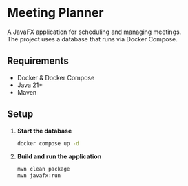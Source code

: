 # Meeting Planner

A JavaFX application for scheduling and managing meetings.  
The project uses a database that runs via Docker Compose.

## Requirements
- Docker & Docker Compose
- Java 21+
- Maven

## Setup

1. **Start the database**
   ```bash
   docker compose up -d

2. **Build and run the application**
    ```bash
    mvn clean package
    mvn javafx:run